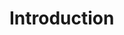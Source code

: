 <script setup>
import { Example as ExampleComponent } from '@scopedPackageName@'
</script>

# Introduction

<ExampleComponent />
